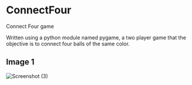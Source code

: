 # ConnectFour
Connect Four game 

Written using a python module named pygame, a two player game that the objective is to connect four balls of the same color.

## Image 1

![Screenshot (3)](https://user-images.githubusercontent.com/93670432/152354520-e4e530f2-85be-45b2-9e1f-ba7035aaed11.png)
